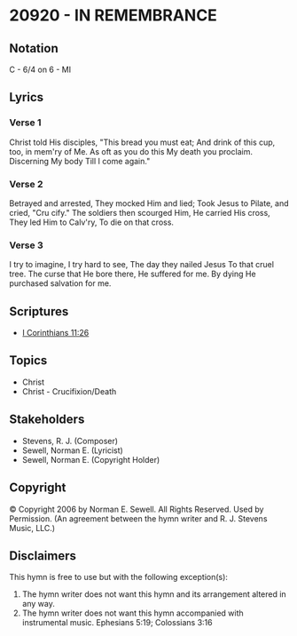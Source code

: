 # 20920 - IN REMEMBRANCE

## Notation

C - 6/4 on 6 - MI

## Lyrics

### Verse 1

Christ told His disciples, "This bread you must eat; And drink of this cup, too, in mem'ry of Me. As oft as you do this My death you proclaim. Discerning My body Till I come again."



### Verse 2

Betrayed and arrested, They mocked Him and lied; Took Jesus to Pilate, and cried, "Cru cify."  The soldiers then scourged Him, He carried His cross, They led Him to Calv'ry, To die on that cross.

### Verse 3

I try to imagine, I try hard to see, The day they nailed Jesus To that cruel tree. The curse that He bore there, He suffered for me. By dying He purchased salvation for me.



## Scriptures

- [I Corinthians 11:26](https://www.biblegateway.com/passage/?search=I%20Corinthians%2011%3A26)

## Topics

- Christ
- Christ - Crucifixion/Death

## Stakeholders

- Stevens, R. J. (Composer)
- Sewell, Norman E. (Lyricist)
- Sewell, Norman E. (Copyright Holder)

## Copyright

© Copyright 2006 by Norman E. Sewell.  All Rights Reserved. Used by Permission.
(An agreement between the hymn writer and R. J. Stevens Music, LLC.)

## Disclaimers

This hymn is free to use but with the following exception(s):
1. The hymn writer does not want this hymn and its arrangement altered in any way.
2. The hymn writer does not want this hymn accompanied with instrumental music.
Ephesians 5:19; Colossians 3:16

